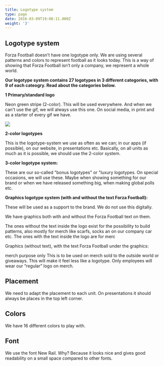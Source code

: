 ```yaml
---
title: Logotype system
type: page
date: 2016-03-09T19:08:11.000Z
weight: '3'
---
```

## Logotype system

Forza Football doesn’t have one logotype only. We are using several patterns and colors to represent football as it looks today. This is a way of showing that Forza Football isn’t only a company, we represent a whole world.  

**Our logotype system contains 27 logotypes in 3 different categories, with 9 of each cateogry. Read about the categories below.**

**1 Primary/standard logo**  

Neon green stripe (2-color). This will be used everywhere. And when we can't use the gif, we will always use this one. On social media, in print and as a starter of every gif we have. 

![](/img/2coloursneongreen03.jpg)

**2-color logotypes**

This is the logotype-system we use as often as we can; in our apps (if possible), on our website, in presentations etc. Basically, on all units as much as it is possible, we should use the 2-color system. 

**3-color logotype system:**

These are our so-called "bonus logotypes" or "luxury logotypes. On special occasions, we will use these. Maybe when showing something for our brand or when we have released something big, when making global polls etc. 

**Graphics logotype system (with and without the text Forza Football):**

These will be used as a support to the brand. We do not use this digitally. 

We have graphics both with and without the Forza Football text on them. 

The ones without the text inside the logo exist for the possibility to build patterns, also mostly for merch like scarfs, socks an on our company car etc. The ones with the text inside the logo are for merc

Graphics (without text), with the text Forza Football under the graphics: 

merch purpose only
This is to be used on merch sold to the outside world or giveaways. This will make it feel less like a logotype. Only employees will wear our “regular” logo on merch. 

## Placement

We need to adapt the placement to each unit. On presentations it should always be places in the top left corner.

## Colors

We have 16 different colors to play with. 

## Font

We use the font New Rail. Why? Because it looks nice and gives good readability on a small space compared to other fonts.
